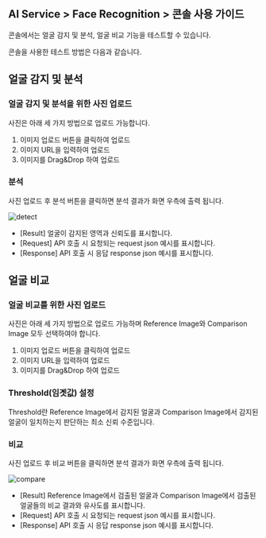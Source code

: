 ## AI Service > Face Recognition > 콘솔 사용 가이드

콘솔에서는 얼굴 감지 및 분석, 얼굴 비교 기능을 테스트할 수 있습니다.

콘솔을 사용한 테스트 방법은 다음과 같습니다.

## 얼굴 감지 및 분석

### 얼굴 감지 및 분석을 위한 사진 업로드
사진은 아래 세 가지 방법으로 업로드 가능합니다.
1. 이미지 업로드 버튼을 클릭하여 업로드
2. 이미지 URL을 입력하여 업로드
3. 이미지를 Drag&Drop 하여 업로드

### 분석
사진 업로드 후 분석 버튼을 클릭하면 
분석 결과가 화면 우측에 출력 됩니다.

![detect](http://static.toastoven.net/prod_facerecognition/detect.png)

* [Result] 얼굴이 감지된 영역과 신뢰도를 표시합니다.
* [Request] API 호출 시 요청되는 request json 예시를 표시합니다.
* [Response] API 호출 시 응답 response json 예시를 표시합니다.


## 얼굴 비교

### 얼굴 비교를 위한 사진 업로드
사진은 아래 세 가지 방법으로 업로드 가능하며 Reference Image와 Comparison Image 모두 선택하여야 합니다.
1. 이미지 업로드 버튼을 클릭하여 업로드
2. 이미지 URL을 입력하여 업로드
3. 이미지를 Drag&Drop 하여 업로드

### Threshold(임곗값) 설정
Threshold란 Reference Image에서 감지된 얼굴과 Comparison Image에서 감지된 얼굴이 
일치하는지 판단하는 최소 신뢰 수준입니다.

### 비교
사진 업로드 후 비교 버튼을 클릭하면 
분석 결과가 화면 우측에 출력 됩니다.

![compare](http://static.toastoven.net/prod_facerecognition/compare.png)

* [Result] Reference Image에서 검출된 얼굴과 Comparison Image에서 검출된 얼굴들의 비교 결과와 유사도를 표시합니다. 
* [Request] API 호출 시 요청되는 request json 예시를 표시합니다.
* [Response] API 호출 시 응답 response json 예시를 표시합니다.
